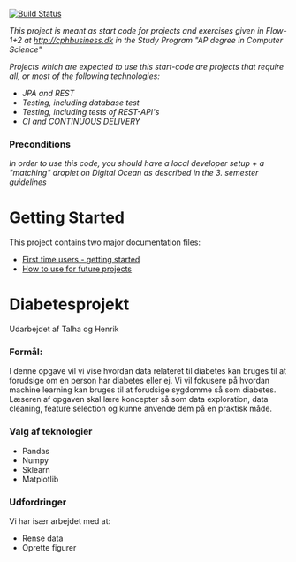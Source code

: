 [![Build Status](https://travis-ci.org/dat3startcode/rest-jpa-devops-startcode.svg?branch=master)](https://travis-ci.org/dat3startcode/rest-jpa-devops-startcode)

*This project is meant as start code for projects and exercises given in Flow-1+2 at http://cphbusiness.dk in the Study Program "AP degree in Computer Science"*

*Projects which are expected to use this start-code are projects that require all, or most of the following technologies:*
 - *JPA and REST*
- *Testing, including database test*
- *Testing, including tests of REST-API's*
- *CI and CONTINUOUS DELIVERY*

### Preconditions
*In order to use this code, you should have a local developer setup + a "matching" droplet on Digital Ocean as described in the 3. semester guidelines* 
# Getting Started

This project contains two major documentation files: 
 - [First time users - getting started](README_proof_of_concept.md)
 - [How to use for future projects](README_how_to_use.md)

# Diabetesprojekt

Udarbejdet af Talha og Henrik

### Formål:
I denne opgave vil vi vise hvordan data relateret til diabetes kan bruges til at forudsige om en person har diabetes eller ej. Vi vil   fokusere på hvordan machine learning kan bruges til at forudsige sygdomme så som diabetes. Læseren af opgaven skal lære koncepter så som data exploration, data cleaning, feature selection og kunne anvende dem på en praktisk måde. 

### Valg af teknologier
- Pandas
- Numpy
- Sklearn
- Matplotlib
 
### Udfordringer
Vi har især arbejdet med at:
- Rense data
- Oprette figurer